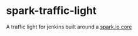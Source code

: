 # spark-traffic-light
A traffic light for jenkins built around a [spark.io core](https://store.spark.io/?product=spark-core)
